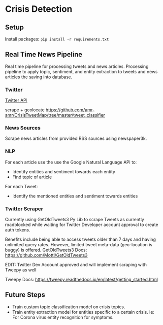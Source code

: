 # Crisis Detection

## Setup

Install packages: `pip install -r requirements.txt`

## Real Time News Pipeline

Real time pipeline for processing tweets and news articles. Processing pipeline to apply topic, sentiment, and entity extraction to tweets and news articles the saving into database.

### Twitter

[Twitter API](https://developer.twitter.com/en/docs/tweets/data-dictionary/overview/intro-to-tweet-json)

scrape + geolocate
https://github.com/amr-amr/CrisisTweetMap/tree/master/tweet_classifier


### News Sources

Scrape news articles from provided RSS sources using newspaper3k.


### NLP

For each article use the use the Google Natural Language API to:
- Identify entities and sentiment towards each entity
- Find topic of article

For each Tweet:
- Identify the mentioned entities and sentiment towards entities


### Twitter Scraper

Currently using GetOldTweets3 Py Lib to scrape Tweets as currently roadblocked while
waiting for Twitter Developer account approval to create auth tokens. 

Benefits include being able to access tweets older than 7 days and having unlimited 
query rates. However, limited tweet meta-data (geo-location is buggy) is offered.
GetOldTweets3 Docs: https://github.com/Mottl/GetOldTweets3

EDIT: Twitter Dev Account approved and will implement scraping with Tweepy as well

Tweepy Docs: https://tweepy.readthedocs.io/en/latest/getting_started.html


## Future Steps
- Train custom topic classification model on crisis topics.
- Train entity extraction model for entities specific to a certain crisis. Ie: For Corona virus entity recognition for symptoms.



